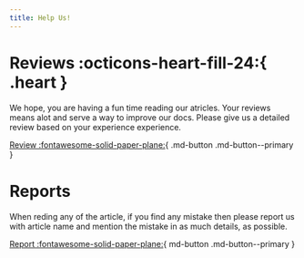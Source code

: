 ```yaml
---
title: Help Us!
---
```

# Reviews :octicons-heart-fill-24:{ .heart }

We hope, you are having a fun time reading our atricles. Your reviews means alot and serve a way to improve our docs. Please give us a detailed review based on your experience experience.

[Review :fontawesome-solid-paper-plane:](https://rodevs-helpers.github.io/Helpers-Documents/){ .md-button .md-button--primary }

# Reports

When reding any of the article, if you find any mistake then please report us with article name and mention the mistake in as much details, as possible.

[Report :fontawesome-solid-paper-plane:](https://rodevs-helpers.github.io/Helpers-Documents/){ md-button .md-button--primary }
